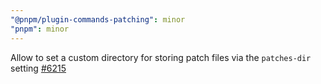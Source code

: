 ```yaml
---
"@pnpm/plugin-commands-patching": minor
"pnpm": minor
---
```


Allow to set a custom directory for storing patch files via the `patches-dir` setting [#6215](https://github.com/pnpm/pnpm/pull/6215)

